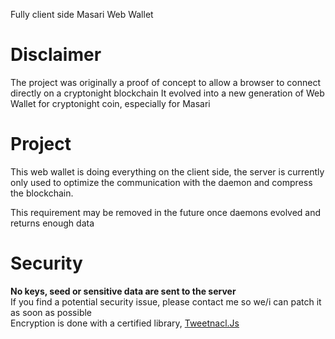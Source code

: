 Fully client side Masari Web Wallet

# Disclaimer
The project was originally a proof of concept to allow a browser to connect directly on a cryptonight blockchain
It evolved into a new generation of Web Wallet for cryptonight coin, especially for Masari

# Project
This web wallet is doing everything on the client side, the server is currently only used to optimize
the communication with the daemon and compress the blockchain.  

This requirement may be removed in the future once daemons evolved and returns enough data 

# Security
**No keys, seed or sensitive data are sent to the server**  
If you find a potential security issue, please contact me so we/i can patch it as soon as possible  
Encryption is done with a certified library, [Tweetnacl.Js](https://github.com/dchest/tweetnacl-js)